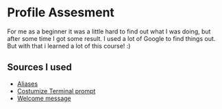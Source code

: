 # Profile Assesment

For me as a beginner it was a little hard to find out what I was doing, but after some time I got some result.
I used a lot of Google to find things out. But with that i learned a lot of this course! :) 



## Sources I used
- [Aliases](https://www.digitalocean.com/community/tutorials/an-introduction-to-useful-bash-aliases-and-functions) 
- [Costumize Terminal prompt](http://osxdaily.com/2006/12/11/how-to-customize-your-terminal-prompt/)
- [Welcome message](https://unix.stackexchange.com/questions/171938/how-to-display-welcome-message-in-unix)

